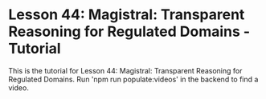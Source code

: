 # Lesson 44: Magistral: Transparent Reasoning for Regulated Domains - Tutorial

This is the tutorial for Lesson 44: Magistral: Transparent Reasoning for Regulated Domains. Run 'npm run populate:videos' in the backend to find a video.
